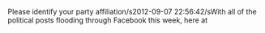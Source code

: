 Please identify your party affiliation/s2012-09-07 22:56:42/sWith all of the political posts flooding through Facebook this week, here at